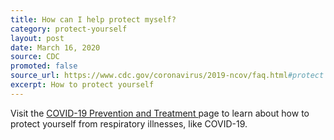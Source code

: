 ```yaml
---
title: How can I help protect myself?
category: protect-yourself
layout: post
date: March 16, 2020
source: CDC
promoted: false
source_url: https://www.cdc.gov/coronavirus/2019-ncov/faq.html#protect
excerpt: How to protect yourself
---
```


Visit the <a href="https://www.cdc.gov/coronavirus/2019-ncov/prepare/prevention.html?CDC_AA_refVal=https%3A%2F%2Fwww.cdc.gov%2Fcoronavirus%2F2019-ncov%2Fabout%2Fprevention.html"> COVID-19 Prevention and Treatment </a> page to learn about how to protect yourself from respiratory illnesses, like 
COVID-19.



